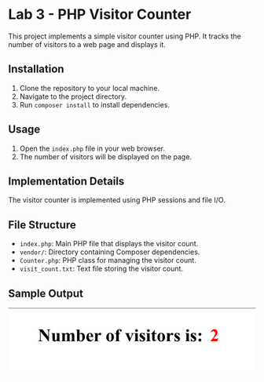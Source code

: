 # Lab 3 - PHP Visitor Counter

This project implements a simple visitor counter using PHP. It tracks the number of visitors to a web page and displays it.

## Installation

1. Clone the repository to your local machine.
2. Navigate to the project directory.
3. Run `composer install` to install dependencies.

## Usage

1. Open the `index.php` file in your web browser.
2. The number of visitors will be displayed on the page.

## Implementation Details

The visitor counter is implemented using PHP sessions and file I/O.

## File Structure

- `index.php`: Main PHP file that displays the visitor count.
- `vendor/`: Directory containing Composer dependencies.
- `Counter.php`: PHP class for managing the visitor count.
- `visit_count.txt`: Text file storing the visitor count.

## Sample Output

![Visitor Counter](./output.png)

